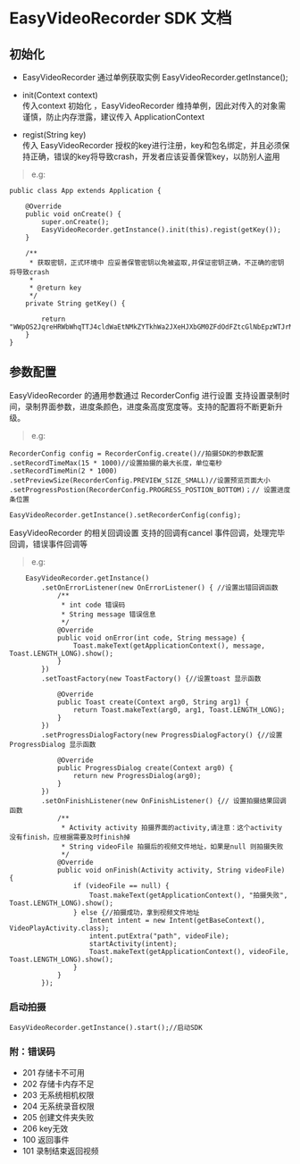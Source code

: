 # EasyVideoRecorder SDK 文档 

## 初始化 
* EasyVideoRecorder 通过单例获取实例 EasyVideoRecorder.getInstance();
* init(Context context)  
传入context 初始化 ，EasyVideoRecorder 维持单例，因此对传入的对象需谨慎，防止内存泄露，建议传入 ApplicationContext

* regist(String key)   
传入 EasyVideoRecorder 授权的key进行注册，key和包名绑定，并且必须保持正确，错误的key将导致crash，开发者应该妥善保管key，以防别人盗用

> e.g:
   
	public class App extends Application {

		@Override
		public void onCreate() {
			super.onCreate();
			EasyVideoRecorder.getInstance().init(this).regist(getKey());
		}
	
		/**
		 * 获取密钥，正式环境中 应妥善保管密钥以免被盗取,并保证密钥正确，不正确的密钥将导致crash
		 * 
		 * @return key
		 */
		private String getKey() {
 
			return "WWpOS2JqreHRWbWhqTTJ4cldWaEtNMkZYTkhWa2JXeHJXbGM0ZFdOdFZtcGlNbEpzWTJrMWExcFhNWFpSUkVVd1RucFZlVTVVUlhsTlJFSkJUVkZUTw7i";
		}
	}

## 参数配置 
		    
EasyVideoRecorder 的通用参数通过 RecorderConfig 进行设置 支持设置录制时间，录制界面参数，进度条颜色，进度条高度宽度等。支持的配置将不断更新升级。

> e.g:

	RecorderConfig config = RecorderConfig.create()//拍摄SDK的参数配置
	.setRecordTimeMax(15 * 1000)//设置拍摄的最大长度，单位毫秒
	.setRecordTimeMin(2 * 1000)
	.setPreviewSize(RecorderConfig.PREVIEW_SIZE_SMALL)//设置预览页面大小
	.setProgressPostion(RecorderConfig.PROGRESS_POSTION_BOTTOM)；// 设置进度条位置

	EasyVideoRecorder.getInstance().setRecorderConfig(config);


EasyVideoRecorder 的相关回调设置 支持的回调有cancel 事件回调，处理完毕回调，错误事件回调等

> e.g:
		
		EasyVideoRecorder.getInstance()
			.setOnErrorListener(new OnErrorListener() { //设置出错回调函数 
				/**
				 * int code 错误码
				 * String message 错误信息
				 */
				@Override
				public void onError(int code, String message) {
					Toast.makeText(getApplicationContext(), message, Toast.LENGTH_LONG).show();
				}
			})
			.setToastFactory(new ToastFactory() {//设置toast 显示函数  
	
				@Override
				public Toast create(Context arg0, String arg1) {
					return Toast.makeText(arg0, arg1, Toast.LENGTH_LONG);
				}
			})
			.setProgressDialogFactory(new ProgressDialogFactory() {//设置ProgressDialog 显示函数  
	
				@Override
				public ProgressDialog create(Context arg0) {
					return new ProgressDialog(arg0);
				}
			})
			.setOnFinishListener(new OnFinishListener() {// 设置拍摄结果回调函数
				/**
				 * Activity activity 拍摄界面的activity,请注意：这个activity 没有finish，应根据需要及时finish掉
				 * String videoFile 拍摄后的视频文件地址，如果是null 则拍摄失败
				 */
				@Override
				public void onFinish(Activity activity, String videoFile) {
					if (videoFile == null) {
						Toast.makeText(getApplicationContext(), "拍摄失败", Toast.LENGTH_LONG).show();
					} else {//拍摄成功，拿到视频文件地址
						Intent intent = new Intent(getBaseContext(), VideoPlayActivity.class);
						intent.putExtra("path", videoFile);
						startActivity(intent);
						Toast.makeText(getApplicationContext(), videoFile, Toast.LENGTH_LONG).show();
					}
				}
			});


### 启动拍摄

	EasyVideoRecorder.getInstance().start();//启动SDK

### 附：错误码

* 201 存储卡不可用
* 202 存储卡内存不足
* 203 无系统相机权限
* 204 无系统录音权限
* 205 创建文件夹失败
* 206 key无效
* 100 返回事件
* 101 录制结束返回视频

